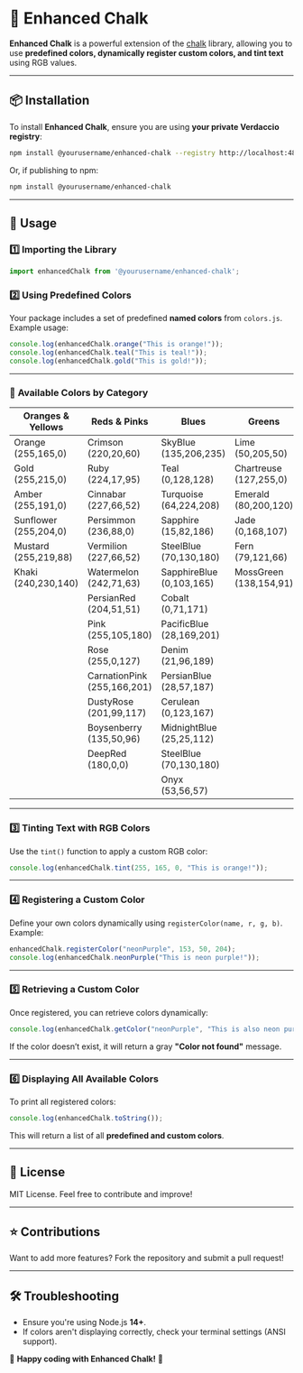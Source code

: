 # 🎨 Enhanced Chalk

**Enhanced Chalk** is a powerful extension of the [chalk](https://github.com/chalk/chalk) library, allowing you to use **predefined colors, dynamically register custom colors, and tint text** using RGB values.

---

## 📦 Installation

To install **Enhanced Chalk**, ensure you are using **your private Verdaccio registry**:

```sh
npm install @yourusername/enhanced-chalk --registry http://localhost:4873
```

Or, if publishing to npm:
```sh
npm install @yourusername/enhanced-chalk
```

---

## 🚀 Usage

### **1️⃣ Importing the Library**
```js
import enhancedChalk from '@yourusername/enhanced-chalk';
```

### **2️⃣ Using Predefined Colors**
Your package includes a set of predefined **named colors** from `colors.js`. Example usage:

```js
console.log(enhancedChalk.orange("This is orange!"));
console.log(enhancedChalk.teal("This is teal!"));
console.log(enhancedChalk.gold("This is gold!"));
```

---

### 🎨 **Available Colors by Category**

| **Oranges & Yellows** | **Reds & Pinks** | **Blues** | **Greens** | **Purples** | **Neutrals & Others** |
|----------------|----------------|--------------|--------------|--------------|----------------|
| Orange (255,165,0) | Crimson (220,20,60) | SkyBlue (135,206,235) | Lime (50,205,50) | Indigo (75,0,130) | Brown (139,69,19) |
| Gold (255,215,0) | Ruby (224,17,95) | Teal (0,128,128) | Chartreuse (127,255,0) | Violet (138,43,226) | Beige (245,245,220) |
| Amber (255,191,0) | Cinnabar (227,66,52) | Turquoise (64,224,208) | Emerald (80,200,120) | Lavender (230,230,250) | Ivory (255,255,240) |
| Sunflower (255,204,0) | Persimmon (236,88,0) | Sapphire (15,82,186) | Jade (0,168,107) | Plum (221,160,221) | Almond (239,222,205) |
| Mustard (255,219,88) | Vermilion (227,66,52) | SteelBlue (70,130,180) | Fern (79,121,66) | Periwinkle (204,204,255) | Apricot (251,206,177) |
| Khaki (240,230,140) | Watermelon (242,71,63) | SapphireBlue (0,103,165) | MossGreen (138,154,91) | Fuchsia (255,0,255) | Eggshell (240,234,214) |
| | PersianRed (204,51,51) | Cobalt (0,71,171) | | Lilac (200,162,200) | Wheat (245,222,179) |
| | Pink (255,105,180) | PacificBlue (28,169,201) | | Orchid (218,112,214) | Flax (238,220,130) |
| | Rose (255,0,127) | Denim (21,96,189) | | Wisteria (201,160,220) | Khaki (240,230,140) |
| | CarnationPink (255,166,201) | PersianBlue (28,57,187) | | Amethyst (153,102,204) | Sepia (112,66,20) |
| | DustyRose (201,99,117) | Cerulean (0,123,167) | | Mauve (224,176,255) | Mahogany (192,64,0) |
| | Boysenberry (135,50,96) | MidnightBlue (25,25,112) | | Heliotrope (223,115,255) | Maroon (128,0,0) |
| | DeepRed (180,0,0) | SteelBlue (70,130,180) | | | Terracotta (204,102,102) |
| | | Onyx (53,56,57) | | | Coffee (111,78,55) |

---

### **3️⃣ Tinting Text with RGB Colors**
Use the `tint()` function to apply a custom RGB color:

```js
console.log(enhancedChalk.tint(255, 165, 0, "This is orange!"));
```

---

### **4️⃣ Registering a Custom Color**
Define your own colors dynamically using `registerColor(name, r, g, b)`. Example:

```js
enhancedChalk.registerColor("neonPurple", 153, 50, 204);
console.log(enhancedChalk.neonPurple("This is neon purple!"));
```

---

### **5️⃣ Retrieving a Custom Color**
Once registered, you can retrieve colors dynamically:

```js
console.log(enhancedChalk.getColor("neonPurple", "This is also neon purple!"));
```

If the color doesn’t exist, it will return a gray **"Color not found"** message.

---

### **6️⃣ Displaying All Available Colors**
To print all registered colors:

```js
console.log(enhancedChalk.toString());
```

This will return a list of all **predefined and custom colors**.

---

## 📜 License
MIT License. Feel free to contribute and improve!

---

## ⭐ Contributions
Want to add more features? Fork the repository and submit a pull request!

---

## 🛠️ Troubleshooting
- Ensure you're using Node.js **14+**.
- If colors aren't displaying correctly, check your terminal settings (ANSI support).

🚀 **Happy coding with Enhanced Chalk!** 🎨